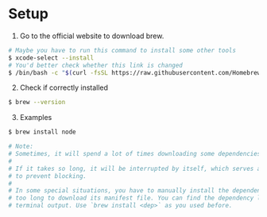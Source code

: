 # Setup

1. Go to the official website to download brew.
```bash
# Maybe you have to run this command to install some other tools
$ xcode-select --install
# You'd better check whether this link is changed
$ /bin/bash -c "$(curl -fsSL https://raw.githubusercontent.com/Homebrew/install/HEAD/install.sh)"
```
2. Check if correctly installed
```bash
$ brew --version
```
3. Examples
```bash
$ brew install node

# Note:
# Sometimes, it will spend a lot of times downloading some dependencies.
# 
# If it takes so long, it will be interrupted by itself, which serves as a mechanism
# to prevent blocking.
# 
# In some special situations, you have to manually install the dependency because it takes
# too long to download its manifest file. You can find the dependency list in somewhere the
# terminal output. Use `brew install <dep>` as you used before.
```
